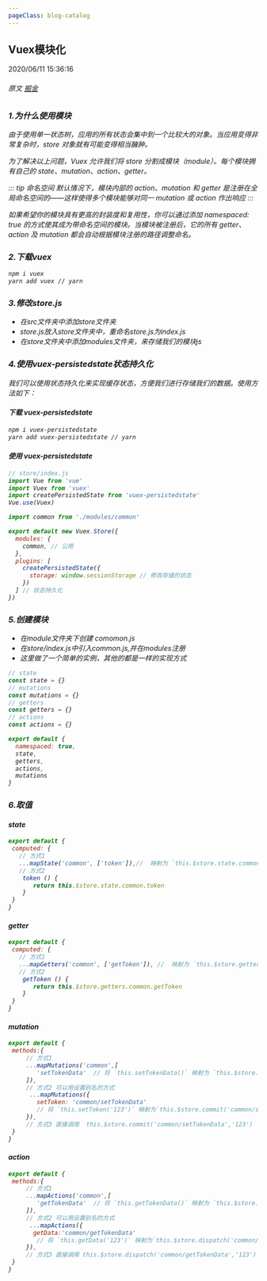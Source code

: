 ```yaml
---
pageClass: blog-catalog
---
```


## Vuex模块化
<p class="date">2020/06/11 15:36:16 
<span id="/blog/vue/VuexModules.html" class="leancloud_visitors">
    <i class="shni shn-eye-fill" />
    <i class="leancloud-visitors-count"></i>
</span>
</p>

###### 原文 [掘金](https://juejin.im/post/5d688800f265da03a0498d75)


### 1.为什么使用模块

由于使用单一状态树，应用的所有状态会集中到一个比较大的对象。当应用变得非常复杂时，store 对象就有可能变得相当臃肿。

为了解决以上问题，Vuex 允许我们将 store 分割成模块（module）。每个模块拥有自己的 state、mutation、action、getter。

::: tip 命名空间
默认情况下，模块内部的 action、mutation 和 getter 是注册在全局命名空间的——这样使得多个模块能够对同一 mutation 或 action 作出响应
:::

如果希望你的模块具有更高的封装度和复用性，你可以通过添加 namespaced: true 的方式使其成为带命名空间的模块。当模块被注册后，它的所有 getter、action 及 mutation 都会自动根据模块注册的路径调整命名。

### 2.下载vuex

```bash
npm i vuex 
yarn add vuex // yarn 
```

### 3.修改store.js

<ul>
    <li>在src文件夹中添加store文件夹</li>
    <li>store.js放入store文件夹中，重命名store.js为index.js</li>
    <li>在store文件夹中添加modules文件夹，来存储我们的模块js</li>
</ul>

### 4.使用vuex-persistedstate状态持久化

我们可以使用状态持久化来实现缓存状态，方便我们进行存储我们的数据。使用方法如下：

#### 下载 vuex-persistedstate

```bash
npm i vuex-persistedstate
yarn add vuex-persistedstate // yarn 
```

#### 使用 vuex-persistedstate

```js
// store/index.js
import Vue from 'vue'
import Vuex from 'vuex'
import createPersistedState from 'vuex-persistedstate'
Vue.use(Vuex)

import common from './modules/common'

export default new Vuex.Store({
  modules: {
    common, // 公用
  },
  plugins: [
    createPersistedState({
      storage: window.sessionStorage // 修改存储的状态
    })
  ] // 状态持久化
})
```
### 5.创建模块

<ul>
    <li>在module文件夹下创建 comomon.js</li>
    <li>在store/index.js中引入common.js,并在modules注册</li>
    <li>这里做了一个简单的实例，其他的都是一样的实现方式</li>
</ul>

```js
// state
const state = {}
// mutations
const mutations = {}
// getters
const getters = {}
// actions
const actions = {}

export default {
  namespaced: true,
  state,
  getters,
  actions,
  mutations
}
```

### 6.取值

#### state

```js
export default {
 computed: {
   // 方式1
   ...mapState('common', ['token']),//  映射为 `this.$store.state.common.token`
   // 方式2
    token () {
       return this.$store.state.common.token
    }
 }
}
```

#### getter

```js
export default {
 computed: {
   // 方式1
   ...mapGetters('common', ['getToken']), //  映射为 `this.$store.getters.common.getToken`
   // 方式2
    getToken () {
       return this.$store.getters.common.getToken
    }
 }
}
```

#### mutation

```js
export default {
 methods:{
     // 方式1
     ...mapMutations('common',[
        'setTokenData'  // 将 `this.setTokenData()` 映射为 `this.$store.commit('common/setTokenData')`
     ]),
     // 方式2 可以用设置别名的方式
      ...mapMutations({
        setToken: 'common/setTokenData' 
        // 将 `this.setToken('123')` 映射为`this.$store.commit('common/setTokenData','123')`
     }),
     // 方式3 直接调用  this.$store.commit('common/setTokenData','123')
 }
}
```
#### action

```js
export default {
 methods:{
     // 方式1
     ...mapActions('common',[
        'getTokenData'  // 将 `this.getTokenData()` 映射为 `this.$store.dispatch('common/getTokenData')`
     ]),
     // 方式2 可以用设置别名的方式
      ...mapActions({
       getData:'common/getTokenData'
        // 将 `this.getData('123')` 映射为`this.$store.dispatch('common/getTokenData','123')`
     }),
     // 方式3 直接调用 this.$store.dispatch('common/getTokenData','123')
 }
}
```

<base-valine />
<el-backtop :visibility-height="0"></el-backtop>
